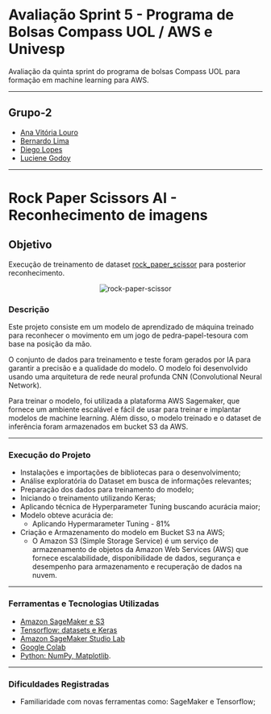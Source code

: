 # Avaliação Sprint 5 - Programa de Bolsas Compass UOL / AWS e Univesp

Avaliação da quinta sprint do programa de bolsas Compass UOL para formação em machine learning para AWS.

***

## Grupo-2

- [Ana Vitória Louro](https://github.com/anaVitoriaLouro)
- [Bernardo Lima](https://github.com/belima93)
- [Diego Lopes](https://github.com/Diegox0301)
- [Luciene Godoy](https://github.com/LucieneGodoy)

***

# Rock Paper Scissors AI - Reconhecimento de imagens

## Objetivo

Execução de treinamento de dataset [rock_paper_scissor](https://www.tensorflow.org/datasets/catalog/rock_paper_scissors?hl=pt-br) para posterior reconhecimento.

<div align="center">

![rock-paper-scissor](https://user-images.githubusercontent.com/81330043/232077729-91c7d1e3-5403-48e9-a713-e1dcf7cca685.png)

</div>


### Descrição

Este projeto consiste em um modelo de aprendizado de máquina treinado para reconhecer o movimento em um jogo de pedra-papel-tesoura com base na posição da mão. 

O conjunto de dados para treinamento e teste foram gerados por IA para garantir a precisão e a qualidade do modelo. O modelo foi desenvolvido usando uma arquitetura de rede neural profunda CNN (Convolutional Neural Network).

Para treinar o modelo, foi utilizada a plataforma AWS Sagemaker, que fornece um ambiente escalável e fácil de usar para treinar e implantar modelos de machine learning. Além disso, o modelo treinado e o dataset de inferência foram armazenados em bucket S3 da AWS.

***

### Execução do Projeto

- Instalações e importações de bibliotecas para o desenvolvimento;
- Análise exploratória do Dataset em busca de informações relevantes;
- Preparação dos dados para treinamento do modelo; 
- Iniciando o treinamento utilizando Keras;
- Aplicando técnica de Hyperparameter Tuning buscando acurácia maior;
- Modelo obteve acurácia de:
    - Aplicando Hypermarameter Tuning - 81%
- Criação e Armazenamento do modelo em Bucket S3 na AWS;
    - O Amazon S3 (Simple Storage Service) é um serviço de armazenamento de objetos da Amazon Web Services (AWS) que fornece escalabilidade, disponibilidade de dados, segurança e desempenho para armazenamento e recuperação de dados na nuvem.


***

### Ferramentas e Tecnologias Utilizadas

- [Amazon SageMaker e S3](https://aws.amazon.com/pt/)
- [Tensorflow: datasets e Keras](https://www.tensorflow.org/?hl=pt-br)
- [Amazon SageMaker Studio Lab](https://studiolab.sagemaker.aws/)
- [Google Colab](https://colab.research.google.com/)
- [Python: NumPy, Matplotlib](https://python.org).

***

### Dificuldades Registradas

- Familiaridade com novas ferramentas como: SageMaker e Tensorflow;
